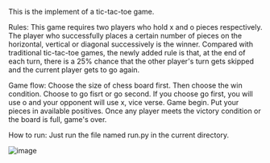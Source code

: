 This is the implement of a tic-tac-toe game.

Rules: 
This game requires two players who hold x and o pieces respectively. The player who successfully places a certain number of pieces on the horizontal, vertical or diagonal successively is the winner. Compared with traditional tic-tac-toe games, the newly added rule is that, at the end of each turn, there is a 25% chance that the other player's turn gets skipped and the current player gets to go again.

Game flow:
Choose the size of chess board first. 
Then choose the win condition. 
Choose to go fisrt or go second. If you choose go first, you will use o and your opponent will use x, vice verse. 
Game begin. Put your pieces in available positives.
Once any player meets the victory condition or the board is full, game's over.

How to run:
Just run the file named run.py in the current directory. 


![image](https://github.com/JiaxinSong/tictactoe/tree/master/game_implement/img/show.jpg)



